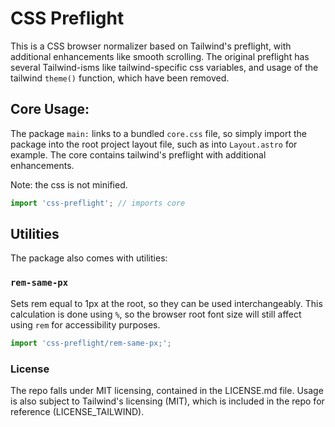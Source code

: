 # CSS Preflight

This is a CSS browser normalizer based on Tailwind's preflight,
with additional enhancements like smooth scrolling. The original
preflight has several Tailwind-isms like tailwind-specific css variables,
and usage of the tailwind `theme()` function, which have been removed.

## Core Usage:

The package `main:` links to a bundled `core.css` file, so simply import the package into
the root project layout file, such as into `Layout.astro` for example. The core contains
tailwind's preflight with additional enhancements.

Note: the css is not minified.

```javascript
import 'css-preflight'; // imports core
```

## Utilities

The package also comes with utilities:

### `rem-same-px`

Sets rem equal to 1px at the root, so they can be used interchangeably.
This calculation is done using `%`, so the browser root font size
will still affect using `rem` for accessibility purposes.

```javascript
import 'css-preflight/rem-same-px;';
```

### License

The repo falls under MIT licensing, contained in the LICENSE.md file.
Usage is also subject to Tailwind's licensing (MIT), which is included
in the repo for reference (LICENSE_TAILWIND).
